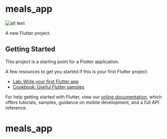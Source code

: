 # meals_app

![alt text](https://scontent-hbe1-1.xx.fbcdn.net/v/t1.15752-9/89913196_141093953932894_3837755099489239040_n.png?_nc_cat=103&_nc_sid=b96e70&_nc_ohc=NZLdndaumKAAX96wQOE&_nc_ht=scontent-hbe1-1.xx&oh=32b0602e50070d52b1440207a8cd04f7&oe=5E950342)


A new Flutter project.

## Getting Started

This project is a starting point for a Flutter application.

A few resources to get you started if this is your first Flutter project:

- [Lab: Write your first Flutter app](https://flutter.dev/docs/get-started/codelab)
- [Cookbook: Useful Flutter samples](https://flutter.dev/docs/cookbook)

For help getting started with Flutter, view our
[online documentation](https://flutter.dev/docs), which offers tutorials,
samples, guidance on mobile development, and a full API reference.

# meals_app
